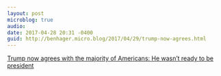 ```yaml
---
layout: post
microblog: true
audio: 
date: 2017-04-28 20:31 -0400
guid: http://benhager.micro.blog/2017/04/29/trump-now-agrees.html
---
```

[Trump now agrees with the majority of Americans: He wasn’t ready to be president](https://www.washingtonpost.com/news/politics/wp/2017/04/28/trump-now-agrees-with-the-majority-of-americans-he-wasnt-ready-to-be-president/?hpid=hp_hp-top-table-main_trumpmajority-143pm%3Ahomepage%2Fstory)
